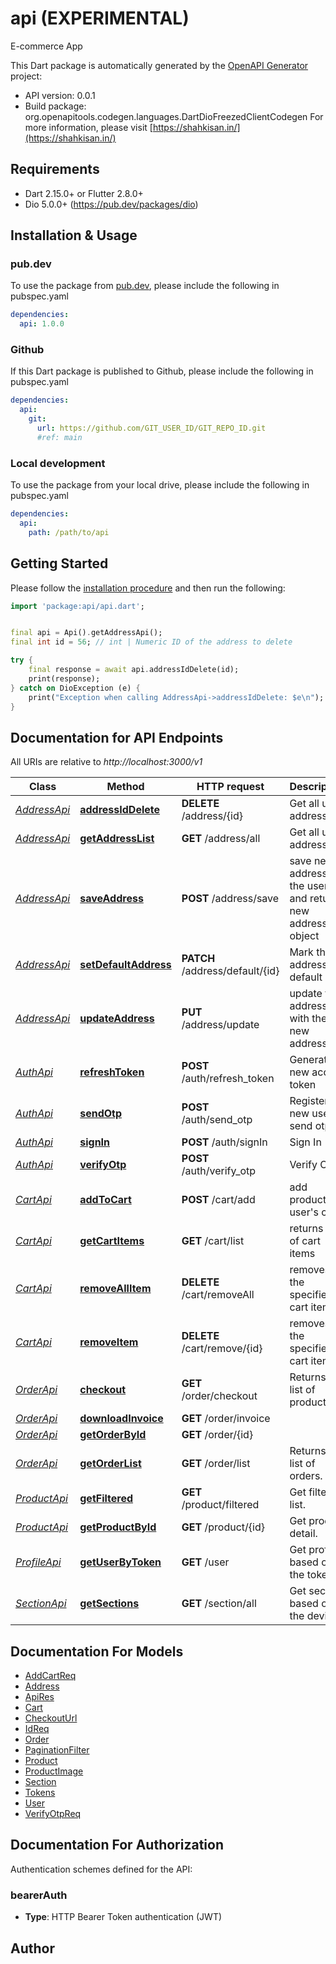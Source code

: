 # api (EXPERIMENTAL)
E-commerce App

This Dart package is automatically generated by the [OpenAPI Generator](https://openapi-generator.tech) project:

- API version: 0.0.1
- Build package: org.openapitools.codegen.languages.DartDioFreezedClientCodegen
For more information, please visit [https://shahkisan.in/](https://shahkisan.in/)

## Requirements

* Dart 2.15.0+ or Flutter 2.8.0+
* Dio 5.0.0+ (https://pub.dev/packages/dio)

## Installation & Usage

### pub.dev
To use the package from [pub.dev](https://pub.dev), please include the following in pubspec.yaml
```yaml
dependencies:
  api: 1.0.0
```

### Github
If this Dart package is published to Github, please include the following in pubspec.yaml
```yaml
dependencies:
  api:
    git:
      url: https://github.com/GIT_USER_ID/GIT_REPO_ID.git
      #ref: main
```

### Local development
To use the package from your local drive, please include the following in pubspec.yaml
```yaml
dependencies:
  api:
    path: /path/to/api
```

## Getting Started

Please follow the [installation procedure](#installation--usage) and then run the following:

```dart
import 'package:api/api.dart';


final api = Api().getAddressApi();
final int id = 56; // int | Numeric ID of the address to delete

try {
    final response = await api.addressIdDelete(id);
    print(response);
} catch on DioException (e) {
    print("Exception when calling AddressApi->addressIdDelete: $e\n");
}

```

## Documentation for API Endpoints

All URIs are relative to *http://localhost:3000/v1*

Class | Method | HTTP request | Description
------------ | ------------- | ------------- | -------------
[*AddressApi*](doc/AddressApi.md) | [**addressIdDelete**](doc/AddressApi.md#addressiddelete) | **DELETE** /address/{id} | Get all user addresses
[*AddressApi*](doc/AddressApi.md) | [**getAddressList**](doc/AddressApi.md#getaddresslist) | **GET** /address/all | Get all user addresses
[*AddressApi*](doc/AddressApi.md) | [**saveAddress**](doc/AddressApi.md#saveaddress) | **POST** /address/save | save new address for the user and return new address object
[*AddressApi*](doc/AddressApi.md) | [**setDefaultAddress**](doc/AddressApi.md#setdefaultaddress) | **PATCH** /address/default/{id} | Mark the address as default
[*AddressApi*](doc/AddressApi.md) | [**updateAddress**](doc/AddressApi.md#updateaddress) | **PUT** /address/update | update the address with the new address
[*AuthApi*](doc/AuthApi.md) | [**refreshToken**](doc/AuthApi.md#refreshtoken) | **POST** /auth/refresh_token | Generate new access token
[*AuthApi*](doc/AuthApi.md) | [**sendOtp**](doc/AuthApi.md#sendotp) | **POST** /auth/send_otp | Register new user &amp; send otp
[*AuthApi*](doc/AuthApi.md) | [**signIn**](doc/AuthApi.md#signin) | **POST** /auth/signIn | Sign In
[*AuthApi*](doc/AuthApi.md) | [**verifyOtp**](doc/AuthApi.md#verifyotp) | **POST** /auth/verify_otp | Verify OTP
[*CartApi*](doc/CartApi.md) | [**addToCart**](doc/CartApi.md#addtocart) | **POST** /cart/add | add product to user&#39;s cart
[*CartApi*](doc/CartApi.md) | [**getCartItems**](doc/CartApi.md#getcartitems) | **GET** /cart/list | returns list of cart items
[*CartApi*](doc/CartApi.md) | [**removeAllItem**](doc/CartApi.md#removeallitem) | **DELETE** /cart/removeAll | removes the specified cart item
[*CartApi*](doc/CartApi.md) | [**removeItem**](doc/CartApi.md#removeitem) | **DELETE** /cart/remove/{id} | removes the specified cart item
[*OrderApi*](doc/OrderApi.md) | [**checkout**](doc/OrderApi.md#checkout) | **GET** /order/checkout | Returns a list of products.
[*OrderApi*](doc/OrderApi.md) | [**downloadInvoice**](doc/OrderApi.md#downloadinvoice) | **GET** /order/invoice | 
[*OrderApi*](doc/OrderApi.md) | [**getOrderById**](doc/OrderApi.md#getorderbyid) | **GET** /order/{id} | 
[*OrderApi*](doc/OrderApi.md) | [**getOrderList**](doc/OrderApi.md#getorderlist) | **GET** /order/list | Returns a list of orders.
[*ProductApi*](doc/ProductApi.md) | [**getFiltered**](doc/ProductApi.md#getfiltered) | **GET** /product/filtered | Get filtered list.
[*ProductApi*](doc/ProductApi.md) | [**getProductById**](doc/ProductApi.md#getproductbyid) | **GET** /product/{id} | Get product detail.
[*ProfileApi*](doc/ProfileApi.md) | [**getUserByToken**](doc/ProfileApi.md#getuserbytoken) | **GET** /user | Get profile based on the token
[*SectionApi*](doc/SectionApi.md) | [**getSections**](doc/SectionApi.md#getsections) | **GET** /section/all | Get section based on the device


## Documentation For Models

 - [AddCartReq](doc/AddCartReq.md)
 - [Address](doc/Address.md)
 - [ApiRes](doc/ApiRes.md)
 - [Cart](doc/Cart.md)
 - [CheckoutUrl](doc/CheckoutUrl.md)
 - [IdReq](doc/IdReq.md)
 - [Order](doc/Order.md)
 - [PaginationFilter](doc/PaginationFilter.md)
 - [Product](doc/Product.md)
 - [ProductImage](doc/ProductImage.md)
 - [Section](doc/Section.md)
 - [Tokens](doc/Tokens.md)
 - [User](doc/User.md)
 - [VerifyOtpReq](doc/VerifyOtpReq.md)


## Documentation For Authorization


Authentication schemes defined for the API:
### bearerAuth

- **Type**: HTTP Bearer Token authentication (JWT)


## Author



